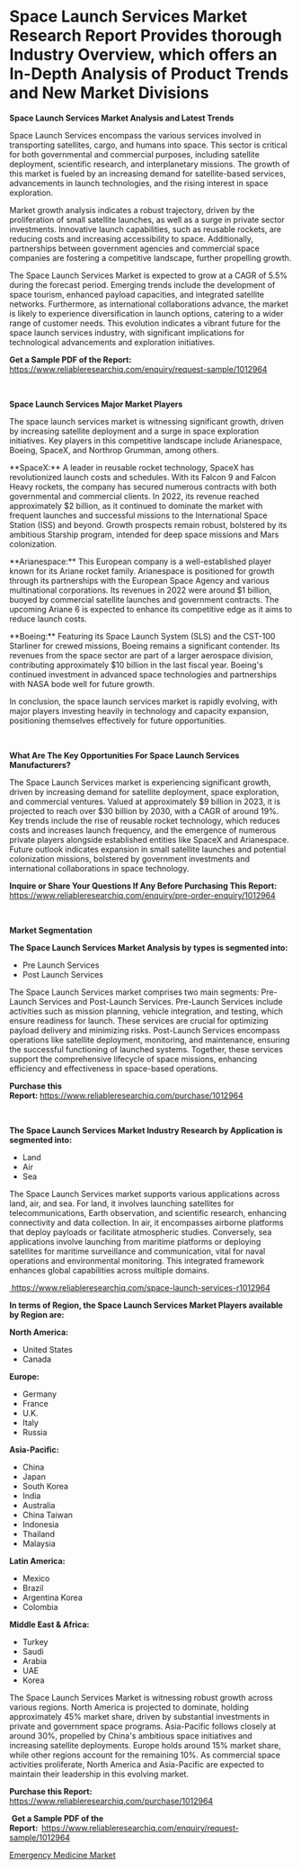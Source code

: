 <p><h1>Space Launch Services Market Research Report Provides thorough Industry Overview, which offers an In-Depth Analysis of Product Trends and New Market Divisions</h1></p><p><strong>Space Launch Services Market Analysis and Latest Trends</strong></p>
<p><p>Space Launch Services encompass the various services involved in transporting satellites, cargo, and humans into space. This sector is critical for both governmental and commercial purposes, including satellite deployment, scientific research, and interplanetary missions. The growth of this market is fueled by an increasing demand for satellite-based services, advancements in launch technologies, and the rising interest in space exploration.</p><p>Market growth analysis indicates a robust trajectory, driven by the proliferation of small satellite launches, as well as a surge in private sector investments. Innovative launch capabilities, such as reusable rockets, are reducing costs and increasing accessibility to space. Additionally, partnerships between government agencies and commercial space companies are fostering a competitive landscape, further propelling growth.</p><p>The Space Launch Services Market is expected to grow at a CAGR of 5.5% during the forecast period. Emerging trends include the development of space tourism, enhanced payload capacities, and integrated satellite networks. Furthermore, as international collaborations advance, the market is likely to experience diversification in launch options, catering to a wider range of customer needs. This evolution indicates a vibrant future for the space launch services industry, with significant implications for technological advancements and exploration initiatives.</p></p>
<p><strong>Get a Sample PDF of the Report:&nbsp;</strong> <a href="https://www.reliableresearchiq.com/enquiry/request-sample/1012964?utm_campaign=2285&utm_medium=2&utm_source=Github&utm_content=ia&utm_term=06032025&utm_id=space-launch-services">https://www.reliableresearchiq.com/enquiry/request-sample/1012964</a></p>
<p>&nbsp;</p>
<p><strong>Space Launch Services Major Market Players</strong></p>
<p><p>The space launch services market is witnessing significant growth, driven by increasing satellite deployment and a surge in space exploration initiatives. Key players in this competitive landscape include Arianespace, Boeing, SpaceX, and Northrop Grumman, among others.</p><p>**SpaceX:** A leader in reusable rocket technology, SpaceX has revolutionized launch costs and schedules. With its Falcon 9 and Falcon Heavy rockets, the company has secured numerous contracts with both governmental and commercial clients. In 2022, its revenue reached approximately $2 billion, as it continued to dominate the market with frequent launches and successful missions to the International Space Station (ISS) and beyond. Growth prospects remain robust, bolstered by its ambitious Starship program, intended for deep space missions and Mars colonization.</p><p>**Arianespace:** This European company is a well-established player known for its Ariane rocket family. Arianespace is positioned for growth through its partnerships with the European Space Agency and various multinational corporations. Its revenues in 2022 were around $1 billion, buoyed by commercial satellite launches and government contracts. The upcoming Ariane 6 is expected to enhance its competitive edge as it aims to reduce launch costs.</p><p>**Boeing:** Featuring its Space Launch System (SLS) and the CST-100 Starliner for crewed missions, Boeing remains a significant contender. Its revenues from the space sector are part of a larger aerospace division, contributing approximately $10 billion in the last fiscal year. Boeing's continued investment in advanced space technologies and partnerships with NASA bode well for future growth.</p><p>In conclusion, the space launch services market is rapidly evolving, with major players investing heavily in technology and capacity expansion, positioning themselves effectively for future opportunities.</p></p>
<p>&nbsp;</p>
<p><strong>What Are The Key Opportunities For Space Launch Services Manufacturers?</strong></p>
<p><p>The Space Launch Services market is experiencing significant growth, driven by increasing demand for satellite deployment, space exploration, and commercial ventures. Valued at approximately $9 billion in 2023, it is projected to reach over $30 billion by 2030, with a CAGR of around 19%. Key trends include the rise of reusable rocket technology, which reduces costs and increases launch frequency, and the emergence of numerous private players alongside established entities like SpaceX and Arianespace. Future outlook indicates expansion in small satellite launches and potential colonization missions, bolstered by government investments and international collaborations in space technology.</p></p>
<p><strong>Inquire or Share Your Questions If Any Before Purchasing This Report:</strong> <a href="https://www.reliableresearchiq.com/enquiry/pre-order-enquiry/1012964?utm_campaign=2285&utm_medium=2&utm_source=Github&utm_content=ia&utm_term=06032025&utm_id=space-launch-services">https://www.reliableresearchiq.com/enquiry/pre-order-enquiry/1012964</a></p>
<p>&nbsp;</p>
<p><strong>Market Segmentation</strong></p>
<p><strong>The Space Launch Services Market Analysis by types is segmented into:</strong></p>
<p><ul><li>Pre Launch Services</li><li>Post Launch Services</li></ul></p>
<p><p>The Space Launch Services market comprises two main segments: Pre-Launch Services and Post-Launch Services. Pre-Launch Services include activities such as mission planning, vehicle integration, and testing, which ensure readiness for launch. These services are crucial for optimizing payload delivery and minimizing risks. Post-Launch Services encompass operations like satellite deployment, monitoring, and maintenance, ensuring the successful functioning of launched systems. Together, these services support the comprehensive lifecycle of space missions, enhancing efficiency and effectiveness in space-based operations.</p></p>
<p><strong>Purchase this Report:&nbsp;</strong><a href="https://www.reliableresearchiq.com/purchase/1012964?utm_campaign=2285&utm_medium=2&utm_source=Github&utm_content=ia&utm_term=06032025&utm_id=space-launch-services">https://www.reliableresearchiq.com/purchase/1012964</a></p>
<p>&nbsp;</p>
<p><strong>The Space Launch Services Market Industry Research by Application is segmented into:</strong></p>
<p><ul><li>Land</li><li>Air</li><li>Sea</li></ul></p>
<p><p>The Space Launch Services market supports various applications across land, air, and sea. For land, it involves launching satellites for telecommunications, Earth observation, and scientific research, enhancing connectivity and data collection. In air, it encompasses airborne platforms that deploy payloads or facilitate atmospheric studies. Conversely, sea applications involve launching from maritime platforms or deploying satellites for maritime surveillance and communication, vital for naval operations and environmental monitoring. This integrated framework enhances global capabilities across multiple domains.</p></p>
<p><a href="https://www.reliableresearchiq.com/space-launch-services-r1012964?utm_campaign=2285&utm_medium=2&utm_source=Github&utm_content=ia&utm_term=06032025&utm_id=space-launch-services">&nbsp;https://www.reliableresearchiq.com/space-launch-services-r1012964</a></p>
<p><strong>In terms of Region, the Space Launch Services Market Players available by Region are:</strong></p>
<p>
    <p> <strong> North America: </strong>
        <ul>
            <li>United States</li>
            <li>Canada</li>
        </ul>
        </p> 
    <p> <strong> Europe: </strong>
        <ul>
            <li>Germany</li>
            <li>France</li>
            <li>U.K.</li>
            <li>Italy</li>
            <li>Russia</li>
        </ul>
        </p> 
    <p> <strong> Asia-Pacific: </strong>
        <ul>
            <li>China</li>
            <li>Japan</li>
            <li>South Korea</li>
            <li>India</li>
            <li>Australia</li>
            <li>China Taiwan</li>
            <li>Indonesia</li>
            <li>Thailand</li>
            <li>Malaysia</li>
        </ul>
        </p> 
    <p> <strong> Latin America: </strong>
        <ul>
            <li>Mexico</li>
            <li>Brazil</li>
            <li>Argentina Korea</li>
            <li>Colombia</li>
        </ul>
        </p> 
    <p> <strong> Middle East & Africa: </strong>
        <ul>
            <li>Turkey</li>
            <li>Saudi</li>
            <li>Arabia</li>
            <li>UAE</li>
            <li>Korea</li>
        </ul>
    </p>
    </p>
<p><p>The Space Launch Services Market is witnessing robust growth across various regions. North America is projected to dominate, holding approximately 45% market share, driven by substantial investments in private and government space programs. Asia-Pacific follows closely at around 30%, propelled by China's ambitious space initiatives and increasing satellite deployments. Europe holds around 15% market share, while other regions account for the remaining 10%. As commercial space activities proliferate, North America and Asia-Pacific are expected to maintain their leadership in this evolving market.</p></p>
<p><strong>Purchase this Report: </strong><a href="https://www.reliableresearchiq.com/purchase/1012964?utm_campaign=2285&utm_medium=2&utm_source=Github&utm_content=ia&utm_term=06032025&utm_id=space-launch-services">https://www.reliableresearchiq.com/purchase/1012964</a></p>
<p>&nbsp;<strong>Get a Sample PDF of the Report:&nbsp;&nbsp;</strong><a href="https://www.reliableresearchiq.com/enquiry/request-sample/1012964?utm_campaign=2285&utm_medium=2&utm_source=Github&utm_content=ia&utm_term=06032025&utm_id=space-launch-services">https://www.reliableresearchiq.com/enquiry/request-sample/1012964</a></p>
<p><strong></strong></p>
<p><p><a href="https://github.com/JubayerMia832/Market-Research-Report-List-1/blob/main/emergency-medicine-market.md?utm_campaign=2285&utm_medium=2&utm_source=Github&utm_content=ia&utm_term=06032025&utm_id=space-launch-services">Emergency Medicine Market</a></p></p>
